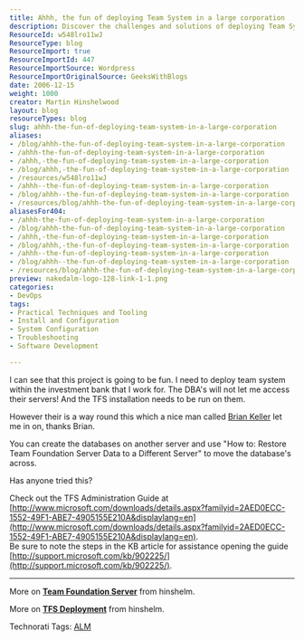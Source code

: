 ```yaml
---
title: Ahhh, the fun of deploying Team System in a large corporation
description: Discover the challenges and solutions of deploying Team System in a large corporation. Learn tips and tricks to navigate server access issues effectively!
ResourceId: w548lro11wJ
ResourceType: blog
ResourceImport: true
ResourceImportId: 447
ResourceImportSource: Wordpress
ResourceImportOriginalSource: GeeksWithBlogs
date: 2006-12-15
weight: 1000
creator: Martin Hinshelwood
layout: blog
resourceTypes: blog
slug: ahhh-the-fun-of-deploying-team-system-in-a-large-corporation
aliases:
- /blog/ahhh-the-fun-of-deploying-team-system-in-a-large-corporation
- /ahhh-the-fun-of-deploying-team-system-in-a-large-corporation
- /ahhh,-the-fun-of-deploying-team-system-in-a-large-corporation
- /blog/ahhh,-the-fun-of-deploying-team-system-in-a-large-corporation
- /resources/w548lro11wJ
- /ahhh--the-fun-of-deploying-team-system-in-a-large-corporation
- /blog/ahhh--the-fun-of-deploying-team-system-in-a-large-corporation
- /resources/blog/ahhh-the-fun-of-deploying-team-system-in-a-large-corporation
aliasesFor404:
- /ahhh-the-fun-of-deploying-team-system-in-a-large-corporation
- /blog/ahhh-the-fun-of-deploying-team-system-in-a-large-corporation
- /ahhh,-the-fun-of-deploying-team-system-in-a-large-corporation
- /blog/ahhh,-the-fun-of-deploying-team-system-in-a-large-corporation
- /ahhh--the-fun-of-deploying-team-system-in-a-large-corporation
- /blog/ahhh--the-fun-of-deploying-team-system-in-a-large-corporation
- /resources/blog/ahhh-the-fun-of-deploying-team-system-in-a-large-corporation
preview: nakedalm-logo-128-link-1-1.png
categories:
- DevOps
tags:
- Practical Techniques and Tooling
- Install and Configuration
- System Configuration
- Troubleshooting
- Software Development

---
```

I can see that this project is going to be fun. I need to deploy team system within the investment bank that I work for. The DBA's will not let me access their servers! And the TFS installation needs to be run on them.

However their is a way round this which a nice man called [Brian Keller](http://blogs.msdn.com/briankel/ "Brian Keller") let me in on, thanks Brian.

You can create the databases on another server and use "How to: Restore Team Foundation Server Data to a Different Server" to move the database's across.

Has anyone tried this?

Check out the TFS Administration Guide at [http://www.microsoft.com/downloads/details.aspx?familyid=2AED0ECC-1552-49F1-ABE7-4905155E210A&displaylang=en](http://www.microsoft.com/downloads/details.aspx?familyid=2AED0ECC-1552-49F1-ABE7-4905155E210A&displaylang=en).  
Be sure to note the steps in the KB article for assistance opening the guide [http://support.microsoft.com/kb/902225/](http://support.microsoft.com/kb/902225/).

---

More on [**Team Foundation Server**](http://geekswithblogs.net/Providers/BlogEntryEditor/FCKeditor/editor/) from hinshelm.

More on [**TFS Deployment**](/hinshelm/category/5992.aspx) from hinshelm.

Technorati Tags: [ALM](http://technorati.com/tags/ALM)
